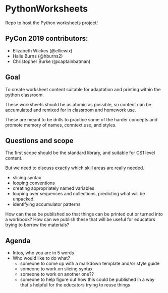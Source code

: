 # PythonWorksheets

Repo to host the Python worksheets project!

## PyCon 2019 contributors:

* Elizabeth Wickes (@elliewix)
* Halle Burns (@hburns2)
* Christopher Burke (@captainbatman)

## Goal

To create worksheet content suitable for adaptation and printing within the python classroom.

These worksheets should be as atomic as possible, so content can be accumulated and remixed for in classroom and homework use.

These are meant to be drills to practice some of the harder concepts and promote memory of names, conntext use, and styles.

## Questions and scope

The first scope should be the standard library, and suitable for CS1 level content.

But we need to discuss exactly which skill areas are really needed.

* slicing syntax
* looping conventions
* creating appropriately named variables
* looping over sequences and collections, predicting what will be unpacked.
* identifying accumulator patterns

How can these be published so that things can be printed out or turned into a workbook?  How can we publish these that will be useful for educators trying to borrow the materials?

## Agenda

* Intos, who you are in 5 words
* Who would like to do what?
  * someone to come up with a markdown template and/or style guide
  * someone to work on slicing syntax
  * someone to work on another one??
  * someone to help figure out how this could be published in a way that's helpful for the educators trying to reuse things
